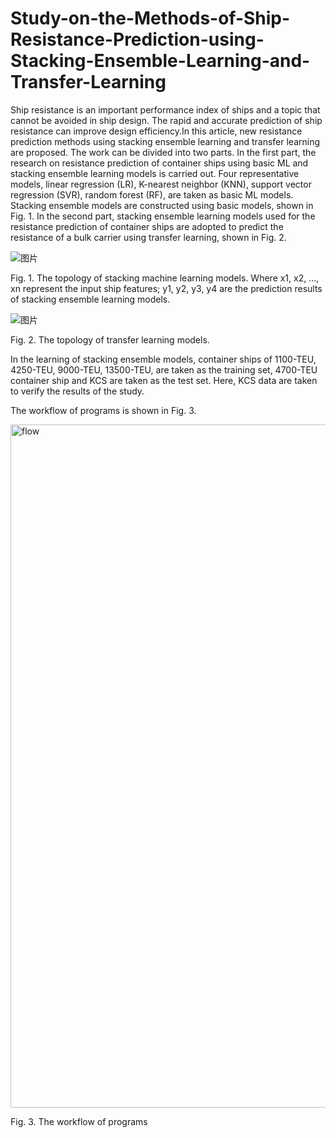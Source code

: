 # Study-on-the-Methods-of-Ship-Resistance-Prediction-using-Stacking-Ensemble-Learning-and-Transfer-Learning


Ship resistance is an important performance index of ships and a topic that cannot be avoided in ship design. The rapid and accurate prediction of ship resistance can improve design efficiency.In this article, new resistance prediction methods using stacking ensemble learning and transfer learning are proposed. The work can be divided into two parts. In the first part, the research on resistance prediction of container ships using basic ML and stacking ensemble learning models is carried out. Four representative models, linear regression (LR), K-nearest neighbor (KNN), support vector regression (SVR), random forest (RF), are taken as basic ML models. Stacking ensemble models are constructed using basic models, shown in Fig. 1.  In the second part, stacking ensemble learning models used for the resistance prediction of container ships are adopted to predict the resistance of a bulk carrier using transfer learning, shown in Fig. 2.


![图片](https://user-images.githubusercontent.com/45836677/147429091-d98fe553-61b4-4da1-b7f7-56dedffd6cf9.png)

Fig. 1. The topology of stacking machine learning models. Where x1, x2, ..., xn represent the input ship features; y1, y2, y3, y4 are the prediction results of stacking ensemble learning models.

![图片](https://user-images.githubusercontent.com/45836677/147429165-3e88662a-3e5a-415f-91dd-9fa3d6140a75.png)

Fig. 2. The topology of transfer learning models.

In the learning of stacking ensemble models, container ships of 1100-TEU, 4250-TEU, 9000-TEU, 13500-TEU, are taken as the training set, 4700-TEU container ship and KCS are taken as the test set. Here, KCS data are taken to verify the results of the study. 

The workflow of programs is shown in Fig. 3.

<img width="1093" alt="flow" src="https://user-images.githubusercontent.com/45836677/147475181-edbec4ca-cb5e-45aa-89ac-b0415a6680d5.png">

Fig. 3. The workflow of programs
